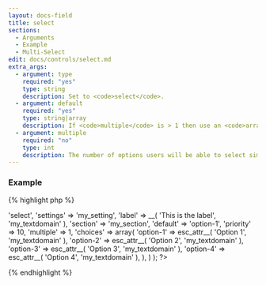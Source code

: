 ```yaml
---
layout: docs-field
title: select
sections:
  - Arguments
  - Example
  - Multi-Select
edit: docs/controls/select.md
extra_args:
  - argument: type
    required: "yes"
    type: string
    description: Set to <code>select</code>.
  - argument: default
    required: "yes"
    type: string|array
    description: If <code>multiple</code> is > 1 then use an <code>array</code>. If not, then a <code>string</code>.
  - argument: multiple
    required: "no"
    type: int
    description: The number of options users will be able to select simultaneously. Use <code>1</code> for single-select controls (defaults to <code>1</code>).
---
```


### Example

{% highlight php %}
<?php
Kirki::add_field( 'my_config', array(
	'type'        => 'select',
	'settings'    => 'my_setting',
	'label'       => __( 'This is the label', 'my_textdomain' ),
	'section'     => 'my_section',
	'default'     => 'option-1',
	'priority'    => 10,
	'multiple'    => 1,
	'choices'     => array(
		'option-1' => esc_attr__( 'Option 1', 'my_textdomain' ),
		'option-2' => esc_attr__( 'Option 2', 'my_textdomain' ),
		'option-3' => esc_attr__( 'Option 3', 'my_textdomain' ),
		'option-4' => esc_attr__( 'Option 4', 'my_textdomain' ),
	),
) );
?>
{% endhighlight %}
